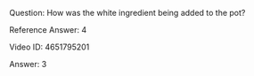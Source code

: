 Question: How was the white ingredient being added to the pot?

Reference Answer: 4

Video ID: 4651795201

Answer: 3

